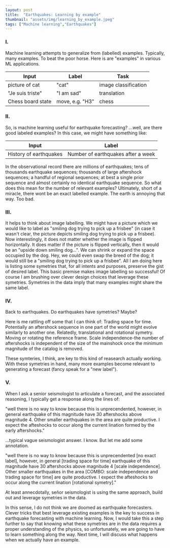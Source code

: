 ```yaml
---
layout: post
title:  "Earthquakes: Learning by example"
thumbnail: "assets/img/learning_by_example.jpeg"
tags: ["Machine learning","Earthquakes"]
---
```


### I.

Machine learning attempts to generalize from (labelled) examples. Typically, many examples. 
To beat the poor horse. Here is are "examples" in various ML applications.

| Input                   | Label               | Task                  |
|-------------------------|---------------------|-----------------------|
| picture of cat          | "cat"               | image classification  |
| "Je suis triste"        | "I am sad"          | translation           |
| Chess board state       | move, e.g. "H3"     | chess                 |

### II.

So, is machine learning useful for earthquake forecasting? 
...well, are there good labeled examples? 
In this case, we might have something like:

| Input                   | Label               | 
|-------------------------|---------------------|
| History of earthquakes  |   Number of earthquakes after a week |


In the observational record there are millions of earthquakes; tens of thousands earthquake sequences; thousands of large aftershock sequences; a handful of regional sequences; at best a single prior sequence and almost certainly no identical earthquake sequence. So what does this mean for the number of relevant examples? Ultimately, short of a miracle, there wont be an exact labelled example. The earth is annoying that way. Too bad.

### III.

It helps to think about image labelling. We might have a picture which we would like to label as "smiling dog trying to pick up a frisbee" (in case it wasn't clear, the picture depicts smiling dog trying to pick up a frisbee). Now interestingly, it does not matter whether the image is flipped horizontally. It does matter if the picture is flipped vertically, then it would be an "upside down smiling dog...". We can shrink or expand the space occupied by the dog. Hey, we could even swap the breed of the dog; it would still be a "smiling dog trying to pick up a frisbee". All I am doing here is listing some symetries that, for all intents and purposes, preserve the gist of desired label. This basic premise makes image labelling so successful! Of course I am brushing over clever design choices that leverage these symetries. Symetries in the data imply that many examples might share the same label. 

### IV. 

Back to earthquakes. Do earthquakes have symetries? Maybe?

Here is me rattling off some that I can think of:
Trading space for time. Potentially an aftershock sequence in one part of the world might evolve similarly to another one. Relatedly, translational and rotational symetry. Moving or rotating the reference frame. Scale independence-the number of aftershocks is independent of the size of the mainshock once the minimum magnitude of the catalog is removed. 

These symteries, I think, are key to this kind of reasearch actually working. With these symetries in hand, many more examples become relevant to generating a forecast (fancy speak for a "new label"). 

### V.

When I ask a senior seismologist to articulate a forecast, and the associated reasoning, I typically get a response along the lines of: 

"well there is no way to know because this is unprecendented, however, in general earthquake of this magnitude have 30 aftershocks above magnitude 4. Other smaller earthquakes in the area are quite productive. I expect the afteshocks to occur along the current lination formed by the early aftershocks." 

...typical vague seismologist answer. I know. But let me add some annotation.

"well there is no way to know because this is unprecendented [no exact label], however, in general [trading space for time] earthquake of this magnitude have 30 aftershocks above magnitude 4 [scale independence]. Other smaller earthquakes in the area [COMBO: scale independence and trading space for time] are quite productive. I expect the afteshocks to occur along the current lination [rotational symetry]." 

At least annecdotally, señor seismologist is using the same approach, build out and leverage symetries in the data.

In this sense, I do not think we are doomed as earthquake forecasters. Clever tricks that best leverage existing examples is the key to success in earthquake forecasting with machine learning. Now, I would take this a step further to say that knowing what these symetries are in the data requires a proper understanding of the physics, so unfortunately, we are going to have  to learn something along the way. 
Next time, I will discuss what happens when we actually have an example.